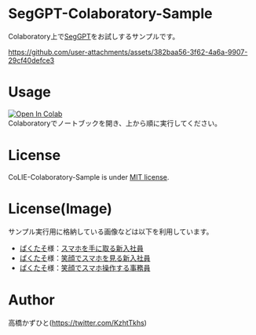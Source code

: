 # SegGPT-Colaboratory-Sample
Colaboratory上で[SegGPT](https://github.com/baaivision/Painter/tree/main/SegGPT)をお試しするサンプルです。<bR>

https://github.com/user-attachments/assets/382baa56-3f62-4a6a-9907-29cf40defce3

# Usage
[![Open In Colab](https://colab.research.google.com/assets/colab-badge.svg)](https://colab.research.google.com/github/Kazuhito00/SegGPT-Colaboratory-Sample/blob/main/SegGPT-Colaboratory-Sample.ipynb)<br>
Colaboratoryでノートブックを開き、上から順に実行してください。

# License 
CoLIE-Colaboratory-Sample is under [MIT license](LICENSE).

# License(Image)
サンプル実行用に格納している画像などは以下を利用しています。
* [ぱくたそ](https://www.pakutaso.com)様：[スマホを手に取る新入社員](https://www.pakutaso.com/20240453094post-42819.html)
* [ぱくたそ](https://www.pakutaso.com)様：[笑顔でスマホを見る新入社員](https://www.pakutaso.com/20240413115post-42818.html)
* [ぱくたそ](https://www.pakutaso.com)様：[笑顔でスマホ操作する事務員](https://www.pakutaso.com/20240410094post-42826.html)
  
# Author
高橋かずひと(https://twitter.com/KzhtTkhs)
